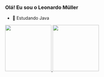 ### Olá! Eu sou o Leonardo Müller

- 🌱 Estudando Java

<div>
  <a href="https://github.com/LeonardoMullerdeLima">
  <img height="150" src="https://github-readme-stats.vercel.app/api?username=LeonardoMullerdeLima&show_icons=true&theme=dracula&include_all_commits=true&count_private=true"/>
  <img height="150" src="https://github-readme-stats.vercel.app/api/top-langs/?username=LeonardoMullerdeLima&layout=compact&langs_count=7&theme=dracula"/>
</div>
